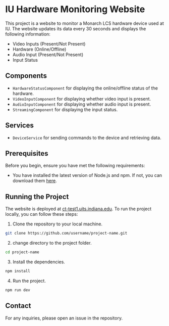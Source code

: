 # IU Hardware Monitoring Website

This project is a website to monitor a Monarch LCS hardware device used at IU. The website updates its data every 30 seconds and displays the following information:

- Video Inputs (Present/Not Present)
- Hardware (Online/Offline)
- Audio Input (Present/Not Present)
- Input Status

## Components

- `HardwareStatusComponent` for displaying the online/offline status of the hardware.
- `VideoInputComponent` for displaying whether video input is present.
- `AudioInputComponent` for displaying whether audio input is present.
- `StreamingComponent` for displaying the input status.

## Services

- `DeviceService` for sending commands to the device and retrieving data.

## Prerequisites

Before you begin, ensure you have met the following requirements:

- You have installed the latest version of Node.js and npm. If not, you can download them [here](https://nodejs.org/en/download/).

## Running the Project

The website is deployed at [ct-test1.uits.indiana.edu](http://ct-test1.uits.indiana.edu). To run the project locally, you can follow these steps:

1. Clone the repository to your local machine.

```bash
git clone https://github.com/username/project-name.git
```

2. change directory to the project folder.

```bash
cd project-name
```

3. Install the dependencies.

```bash
npm install
```

4. Run the project.

```bash
npm run dev
```

## Contact

For any inquiries, please open an issue in the repository.
